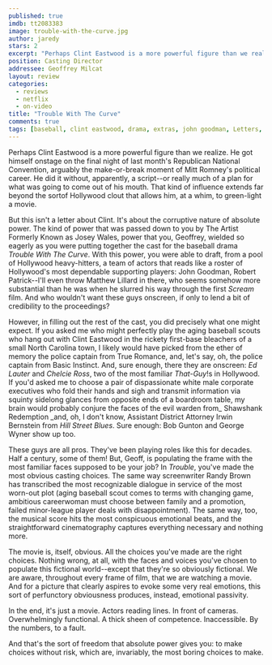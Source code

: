 ```yaml
---
published: true
imdb: tt2083383
image: trouble-with-the-curve.jpg
author: jaredy
stars: 2
excerpt: "Perhaps Clint Eastwood is a more powerful figure than we realize."
position: Casting Director
addressee: Geoffrey Milcat
layout: review
categories: 
  - reviews
  - netflix
  - on-video
title: "Trouble With The Curve"
comments: true
tags: [baseball, clint eastwood, drama, extras, john goodman, Letters, sports]
---
```

Perhaps Clint Eastwood is a more powerful figure than we realize. He got himself onstage on the final night of last month's Republican National Convention, arguably the make-or-break moment of Mitt Romney's political career. He did it without, apparently, a script--or really much of a plan for what was going to come out of his mouth. That kind of influence extends far beyond the sortof Hollywood clout that allows him, at a whim, to green-light a movie.

But this isn't a letter about Clint. It's about the corruptive nature of absolute power. The kind of power that was passed down to you by The Artist Formerly Known as Josey Wales, power that you, Geoffrey, wielded so eagerly as you were putting together the cast for the baseball drama _Trouble With The Curve_. With this power, you were able to draft, from a pool of Hollywood heavy-hitters, a team of actors that reads like a roster of Hollywood's most dependable supporting players: John Goodman, Robert Patrick--I'll even throw Matthew Lillard in there, who seems somehow more substantial than he was when he slurred his way through the first _Scream_ film. And who wouldn't want these guys onscreen, if only to lend a bit of credibility to the proceedings?

However, in filling out the rest of the cast, you did precisely what one might expect. If you asked me who might perfectly play the aging baseball scouts who hang out with Clint Eastwood in the rickety first-base bleachers of a small North Carolina town, I likely would have picked from the ether of memory the police captain from True Romance, and, let's say, oh, the police captain from Basic Instinct. And, sure enough, there they are onscreen: _Ed Lauter_ and _Chelcie Ross_, two of the most familiar _That-Guy_!s in Hollywood. If you'd asked me to choose a pair of dispassionate white male corporate executives who fold their hands and sigh and transmit information via squinty sidelong glances from opposite ends of a boardroom table, my brain would probably conjure the faces of the evil warden from_ Shawshank Redemption _and, oh, I don't know, Assistant District Attorney Irwin Bernstein from _Hill Street Blues_. Sure enough: Bob Gunton and George Wyner show up too.

These guys are all pros. They've been playing roles like this for decades. Half a century, some of them! But, Geoff, is populating the frame with the most familiar faces supposed to be your job? In _Trouble_, you've made the most obvious casting choices. The same way screenwriter Randy Brown has transcribed the most recognizable dialogue in service of the most worn-out plot (aging baseball scout comes to terms with changing game, ambitious careerwoman must choose between family and a promotion, failed minor-league player deals with disappointment). The same way, too, the musical score hits the most conspicuous emotional beats, and the straightforward cinematography captures everything necessary and nothing more.

The movie is, itself, obvious. All the choices you've made are the right choices. Nothing wrong, at all, with the faces and voices you've chosen to populate this fictional world--except that they're so obviously fictional. We are aware, throughout every frame of film, that we are watching a movie. And for a picture that clearly aspires to evoke some very real emotions, this sort of perfunctory obviousness produces, instead, emotional passivity.

In the end, it's just a movie. Actors reading lines. In front of cameras. Overwhelmingly functional. A thick sheen of competence. Inaccessible. By the numbers, to a fault. 

And that's the sort of freedom that absolute power gives you: to make choices without risk, which are, invariably, the most boring choices to make.
